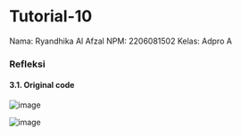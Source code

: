 # Tutorial-10

Nama: Ryandhika Al Afzal
NPM: 2206081502
Kelas: Adpro A

### Refleksi
#### 3.1. Original code
![image](https://github.com/RyanAfzal/YewChat/assets/137851158/97aeec23-8374-46e0-91b5-70a95579ed7c) <br>

![image](https://github.com/RyanAfzal/YewChat/assets/137851158/58512215-8cba-4599-894f-5abf01b49e47) <br>
